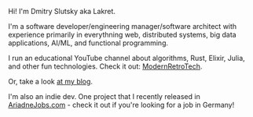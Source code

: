 Hi! I'm Dmitry Slutsky aka Lakret.

I'm a software developer/engineering manager/software architect with experience primarily in everythning web, distributed systems, big data applications, AI/ML, and functional programming.

I run an educational YouTube channel about algorithms, Rust, Elixir, Julia, and other fun technologies.
Check it out: [ModernRetroTech](https://www.youtube.com/c/ModernRetroTech). 

Or, take a look [at my blog](https://lakret.net/blog).

I'm also an indie dev. One project that I recently released in [AriadneJobs.com](https://ariadnejobs.com) - check it out if you're looking for a job in Germany!
